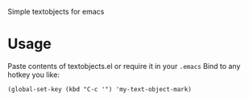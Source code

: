 Simple textobjects for emacs

# Usage
Paste contents of textobjects.el or require it in your `.emacs`
Bind to any hotkey you like:

`(global-set-key (kbd "C-c '") 'my-text-object-mark)`
